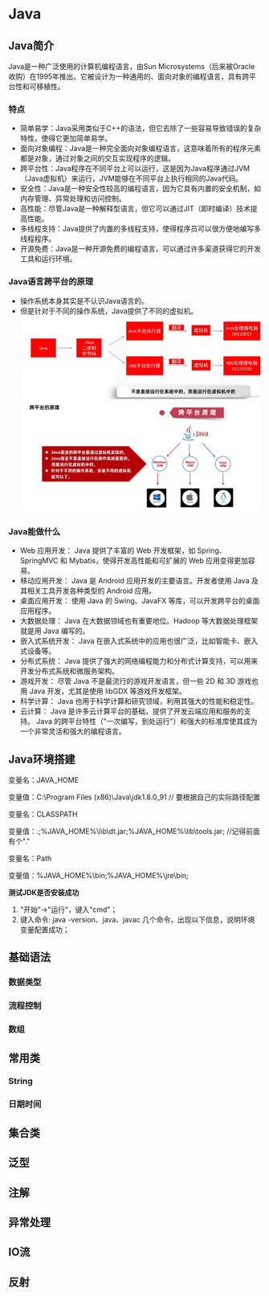 # Java

## Java简介
Java是一种广泛使用的计算机编程语言，由Sun Microsystems（后来被Oracle收购）在1995年推出。它被设计为一种通用的、面向对象的编程语言，具有跨平台性和可移植性。
### 特点
* 简单易学：Java采用类似于C++的语法，但它去除了一些容易导致错误的复杂特性，使得它更加简单易学。
* 面向对象编程：Java是一种完全面向对象编程语言，这意味着所有的程序元素都是对象，通过对象之间的交互实现程序的逻辑。
* 跨平台性：Java程序在不同平台上可以运行，这是因为Java程序通过JVM（Java虚拟机）来运行，JVM能够在不同平台上执行相同的Java代码。
* 安全性：Java是一种安全性较高的编程语言，因为它具有内置的安全机制，如内存管理、异常处理和访问控制。
* 高性能：尽管Java是一种解释型语言，但它可以通过JIT（即时编译）技术提高性能。
* 多线程支持：Java提供了内置的多线程支持，使得程序员可以很方便地编写多线程程序。
* 开源免费：Java是一种开源免费的编程语言，可以通过许多渠道获得它的开发工具和运行环境。
### Java语言跨平台的原理
* 操作系统本身其实是不认识Java语言的。
* 但是针对于不同的操作系统，Java提供了不同的虚拟机。
![img.png](img/img.png)
![img_1.png](img/img_1.png)
### Java能做什么
* Web 应用开发：
Java 提供了丰富的 Web 开发框架，如 Spring、SpringMVC 和 Mybatis，使得开发高性能和可扩展的 Web 应用变得更加容易。
* 移动应用开发：
Java 是 Android 应用开发的主要语言。开发者使用 Java 及其相关工具开发各种类型的 Android 应用。
* 桌面应用开发：
使用 Java 的 Swing、JavaFX 等库，可以开发跨平台的桌面应用程序。
* 大数据处理：
Java 在大数据领域也有重要地位。Hadoop 等大数据处理框架就是用 Java 编写的。
* 嵌入式系统开发：
Java 在嵌入式系统中的应用也很广泛，比如智能卡、嵌入式设备等。
* 分布式系统：
Java 提供了强大的网络编程能力和分布式计算支持，可以用来开发分布式系统和微服务架构。
* 游戏开发：
尽管 Java 不是最流行的游戏开发语言，但一些 2D 和 3D 游戏也用 Java 开发，尤其是使用 libGDX 等游戏开发框架。
* 科学计算：
Java 也用于科学计算和研究领域，利用其强大的性能和稳定性。
* 云计算：
Java 是许多云计算平台的基础，提供了开发云端应用和服务的支持。
Java 的跨平台特性（"一次编写，到处运行"）和强大的标准库使其成为一个非常灵活和强大的编程语言。
## Java环境搭建

变量名：JAVA_HOME

变量值：C:\Program Files (x86)\Java\jdk1.8.0_91        // 要根据自己的实际路径配置

变量名：CLASSPATH

变量值：.;%JAVA_HOME%\lib\dt.jar;%JAVA_HOME%\lib\tools.jar;         //记得前面有个"."

变量名：Path

变量值：%JAVA_HOME%\bin;%JAVA_HOME%\jre\bin;

**测试JDK是否安装成功**
1. "开始"->"运行"，键入"cmd"；
2. 键入命令: java -version、java、javac 几个命令，出现以下信息，说明环境变量配置成功；
## 基础语法
### 数据类型

### 流程控制

### 数组


## 常用类
### String

### 日期时间

## 集合类

## 泛型

## 注解

## 异常处理

## IO流

## 反射
